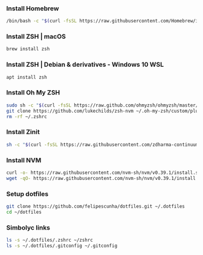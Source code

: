 ### Install Homebrew
```bash
/bin/bash -c "$(curl -fsSL https://raw.githubusercontent.com/Homebrew/install/HEAD/install.sh)"
```
### Install ZSH | macOS
```bash
brew install zsh
```
### Install ZSH | Debian & derivatives - Windows 10 WSL
```bash
apt install zsh
```
### Install Oh My ZSH
```bash
sudo sh -c "$(curl -fsSL https://raw.github.com/ohmyzsh/ohmyzsh/master/tools/install.sh)"
git clone https://github.com/lukechilds/zsh-nvm ~/.oh-my-zsh/custom/plugins/zsh-nvm
rm -rf ~/.zshrc
```
### Install Zinit
```bash
sh -c "$(curl -fsSL https://raw.githubusercontent.com/zdharma-continuum/zinit/master/doc/install.sh)"
```
### Install NVM
```bash
curl -o- https://raw.githubusercontent.com/nvm-sh/nvm/v0.39.1/install.sh | bash
wget -qO- https://raw.githubusercontent.com/nvm-sh/nvm/v0.39.1/install.sh | bash
```
### Setup dotfiles
```bash
git clone https://github.com/felipescunha/dotfiles.git ~/.dotfiles
cd ~/dotfiles
```
### Simbolyc links
```bash
ls -s ~/.dotfiles/.zshrc ~/zshrc
ls -s ~/.dotfiles/.gitconfig ~/.gitconfig
```
